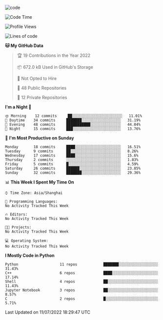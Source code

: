 
<!--
**liuyaanng/liuyaanng** is a ✨ _special_ ✨ repository because its `README.md` (this file) appears on your GitHub profile.

Here are some ideas to get you started:

- 🔭 I’m currently working on ...
- 🌱 I’m currently learning ...
- 👯 I’m looking to collaborate on ...
- 🤔 I’m looking for help with ...
- 💬 Ask me about ...
- 📫 How to reach me: ...
- 😄 Pronouns: ...
- ⚡ Fun fact: ...
-->


![code](https://cdn.jsdelivr.net/gh/liuyaanng/liuyaanng@1.0/code.gif) 

<!--START_SECTION:waka-->
![Code Time](http://img.shields.io/badge/Code%20Time-0%20secs-blue)

![Profile Views](http://img.shields.io/badge/Profile%20Views-0-blue)

![Lines of code](https://img.shields.io/badge/From%20Hello%20World%20I%27ve%20Written-5%20Million%20lines%20of%20code-blue)

**🐱 My GitHub Data** 

> 🏆 19 Contributions in the Year 2022
 > 
> 📦 672.0 kB Used in GitHub's Storage 
 > 
> 🚫 Not Opted to Hire
 > 
> 📜 48 Public Repositories 
 > 
> 🔑 12 Private Repositories  
 > 
**I'm a Night 🦉** 

```text
🌞 Morning    12 commits     ██░░░░░░░░░░░░░░░░░░░░░░░   11.01% 
🌆 Daytime    34 commits     ███████░░░░░░░░░░░░░░░░░░   31.19% 
🌃 Evening    48 commits     ███████████░░░░░░░░░░░░░░   44.04% 
🌙 Night      15 commits     ███░░░░░░░░░░░░░░░░░░░░░░   13.76%

```
📅 **I'm Most Productive on Sunday** 

```text
Monday       18 commits     ████░░░░░░░░░░░░░░░░░░░░░   16.51% 
Tuesday      9 commits      ██░░░░░░░░░░░░░░░░░░░░░░░   8.26% 
Wednesday    17 commits     ████░░░░░░░░░░░░░░░░░░░░░   15.6% 
Thursday     2 commits      ░░░░░░░░░░░░░░░░░░░░░░░░░   1.83% 
Friday       5 commits      █░░░░░░░░░░░░░░░░░░░░░░░░   4.59% 
Saturday     26 commits     ██████░░░░░░░░░░░░░░░░░░░   23.85% 
Sunday       32 commits     ███████░░░░░░░░░░░░░░░░░░   29.36%

```


📊 **This Week I Spent My Time On** 

```text
⌚︎ Time Zone: Asia/Shanghai

💬 Programming Languages: 
No Activity Tracked This Week

🔥 Editors: 
No Activity Tracked This Week

🐱‍💻 Projects: 
No Activity Tracked This Week

💻 Operating System: 
No Activity Tracked This Week

```

**I Mostly Code in Python** 

```text
Python                   11 repos            ███████░░░░░░░░░░░░░░░░░░   31.43% 
C++                      6 repos             ████░░░░░░░░░░░░░░░░░░░░░   17.14% 
Shell                    4 repos             ██░░░░░░░░░░░░░░░░░░░░░░░   11.43% 
Jupyter Notebook         3 repos             ██░░░░░░░░░░░░░░░░░░░░░░░   8.57% 
C                        2 repos             █░░░░░░░░░░░░░░░░░░░░░░░░   5.71%

```



 Last Updated on 11/07/2022 18:29:47 UTC
<!--END_SECTION:waka-->

